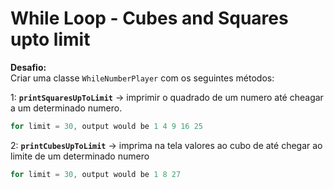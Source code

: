 # While Loop - Cubes and Squares upto limit

**Desafio:**  
Criar uma classe `WhileNumberPlayer` com os seguintes métodos:

1: **`printSquaresUpToLimit`** → imprimir o quadrado de um numero até cheagar a um determinado numero.  

```java
for limit = 30, output would be 1 4 9 16 25
```

2: **`printCubesUpToLimit`** → imprima na tela valores ao cubo de até chegar ao limite de um determinado numero

```java
for limit = 30, output would be 1 8 27
```
